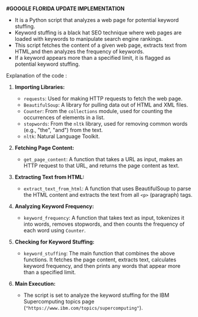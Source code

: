 **#GOOGLE FLORIDA UPDATE IMPLEMENTATION**

- It is a Python script that analyzes a web page for potential keyword stuffing.
- Keyword stuffing is a black hat SEO technique where web pages are loaded with keywords to manipulate search engine rankings.
- This script fetches the content of a given web page, extracts text from HTML,and then analyzes the frequency of keywords.
- If a keyword appears more than a specified limit, it is flagged as potential keyword stuffing.

Explanation of the code :

1. **Importing Libraries:**
   - `requests`: Used for making HTTP requests to fetch the web page.
   - `BeautifulSoup`: A library for pulling data out of HTML and XML files.
   - `Counter`: From the `collections` module, used for counting the occurrences of elements in a list.
   - `stopwords`: From the `nltk` library, used for removing common words (e.g., "the", "and") from the text.
   - `nltk`: Natural Language Toolkit.

2. **Fetching Page Content:**
   - `get_page_content`: A function that takes a URL as input, makes an HTTP request to that URL, and returns the page content as text.

3. **Extracting Text from HTML:**
   - `extract_text_from_html`: A function that uses BeautifulSoup to parse the HTML content and extracts the text from all `<p>` (paragraph) tags.

4. **Analyzing Keyword Frequency:**
   - `keyword_frequency`: A function that takes text as input, tokenizes it into words, removes stopwords, and then counts the frequency of each word using `Counter`.

5. **Checking for Keyword Stuffing:**
   - `keyword_stuffing`: The main function that combines the above functions. It fetches the page content, extracts text, calculates keyword frequency, and then prints any words that appear more than a specified limit.

6. **Main Execution:**
   - The script is set to analyze the keyword stuffing for the IBM Supercomputing topics page (`"https://www.ibm.com/topics/supercomputing"`).
